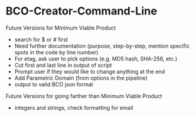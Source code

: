 # BCO-Creator-Command-Line
Future Versions for Minimum Viable Product 
- search for $ or # first 
- Need further documentation (purpose, step-by-step, mention specific spots in the code by line number) 
- For etag, ask user to pick options (e.g. MD5 hash, SHA-256, etc.)
- Cut first and last line in output of script
- Prompt user if they would like to change anything at the end
- Add Parametric Domain (from options in the pipeline)
- output to valid BCO json format

Future Versions for going farther than Minimum Viable Product
- integers and strings, check formatting for email
